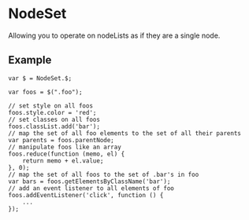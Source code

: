# NodeSet

Allowing you to operate on nodeLists as if they are a single node.

## Example

    var $ = NodeSet.$;

    var foos = $(".foo");

    // set style on all foos
    foos.style.color = 'red';
    // set classes on all foos
    foos.classList.add('bar');
    // map the set of all foo elements to the set of all their parents
    var parents = foos.parentNode;
    // manipulate foos like an array
    foos.reduce(function (memo, el) {
        return memo + el.value;
    }, 0);
    // map the set of all foos to the set of .bar's in foo
    var bars = foos.getElementsByClassName('bar');
    // add an event listener to all elements of foo
    foos.addEventListener('click', function () {
        ...
    });